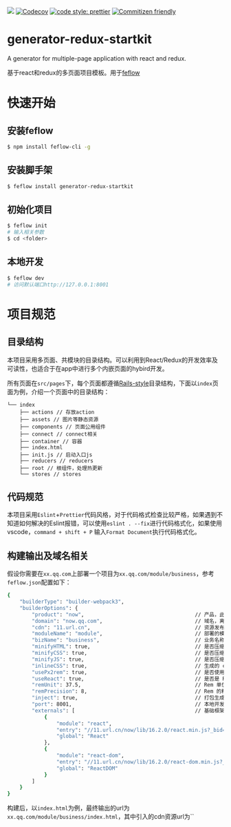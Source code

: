 
[![](https://img.shields.io/travis/feflow/generator-redux-startkit.svg)](https://travis-ci.com/feflow/generator-redux-startkit)
[![Codecov](https://img.shields.io/codecov/c/github/feflow/generator-redux-startkit/master.svg)](https://codecov.io/gh/feflow/generator-redux-startkit/branch/master)
[![code style: prettier](https://img.shields.io/badge/code_style-prettier-ff69b4.svg)](https://github.com/prettier/prettier)
[![Commitizen friendly](https://img.shields.io/badge/commitizen-friendly-brightgreen.svg)](http://commitizen.github.io/cz-cli/)

# generator-redux-startkit
A generator for multiple-page application with react and redux.

基于react和redux的多页面项目模板。用于[feflow](http://www.feflowjs.org/zh-cn/docs/)

# 快速开始

## 安装feflow
``` bash
$ npm install feflow-cli -g
```

## 安装脚手架
``` bash
$ feflow install generator-redux-startkit
```

## 初始化项目
``` bash
$ feflow init
# 输入相关参数
$ cd <folder>
```

## 本地开发
``` bash
$ feflow dev
# 访问默认端口http://127.0.0.1:8001
```

# 项目规范

## 目录结构

本项目采用多页面、共模块的目录结构。可以利用到React/Redux的开发效率及可读性，也适合于在app中进行多个内嵌页面的hybird开发。

所有页面在`src/pages`下，每个页面都遵循[Rails-style](https://redux.js.org/faq/codestructure#what-should-my-file-structure-look-like-how-should-i-group-my-action-creators-and-reducers-in-my-project-where-should-my-selectors-go)目录结构，下面以`index`页面为例，介绍一个页面中的目录结构：

```
└── index
    ├── actions // 存放action
    ├── assets // 图片等静态资源
    ├── components // 页面公用组件
    ├── connect // connect相关
    ├── container // 容器
    ├── index.html
    ├── init.js // 启动入口js
    ├── reducers // reducers
    ├── root // 根组件，处理热更新
    └── stores // stores
```

## 代码规范

本项目采用`Eslint`+`Prettier`代码风格，对于代码格式检查比较严格，如果遇到不知道如何解决的Eslint报错，可以使用`eslint . --fix`进行代码格式化，如果使用vscode，`command + shift + P` 输入`Format Document`执行代码格式化。

## 构建输出及域名相关

假设你需要在`xx.qq.com`上部署一个项目为`xx.qq.com/module/business`，参考`feflow.json`配置如下：

```sh
{
    "builderType": "builder-webpack3",
    "builderOptions": {
        "product": "now",                                    // 产品，此处可以是 now 或者 shangfen
        "domain": "now.qq.com",                              // 域名，离线包的域名需要使用
        "cdn": "11.url.cn",                                  // 资源发布到的cdn名称
        "moduleName": "module",                              // 部署的模块
        "bizName": "business",                               // 业务名称
        "minifyHTML": true,                                  // 是否压缩 html
        "minifyCSS": true,                                   // 是否压缩 js
        "minifyJS": true,                                    // 是否压缩 css
        "inlineCSS": true,                                   // 生成的 css 是否内联到首屏
        "usePx2rem": true,                                   // 是否使用 Rem
        "useReact": true,                                    // 是否是 React，如果为false，则不会在 html 中引用 React 框架 
        "remUnit": 37.5,                                     // Rem 单位，对于 375 视觉稿，此处填写 37.5，750视觉稿需要改成 75 
        "remPrecision": 8,                                   // Rem 的精度，即 px 转换成了 rem 后的小数点后位数
        "inject": true,                                      // 打包生成的 js 文件是否自动注入到 html 文件 body 之后
        "port": 8001,                                        // 本地开发的 webpack 构建服务进程端口号
        "externals": [                                       // 基础框架不打入到 bundle 里面
            {
                "module": "react",
                "entry": "//11.url.cn/now/lib/16.2.0/react.min.js?_bid=3123",
                "global": "React"
            },
            {
                "module": "react-dom",
                "entry": "//11.url.cn/now/lib/16.2.0/react-dom.min.js?_bid=3123",
                "global": "ReactDOM"
            }
        ]
    }
}
```

构建后，以`index.html`为例，最终输出的url为`xx.qq.com/module/business/index.html`，其中引入的cdn资源url为``
